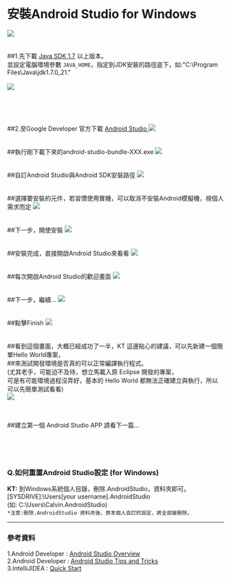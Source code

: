 安裝Android Studio for Windows
=============
![](https://raw.githubusercontent.com/tw-hkt/AndroidTutorial/master/img/img0022.png)
<br />
<br />
<br />
##1.先下載 [Java SDK 1.7](http://www.oracle.com/technetwork/java/javase/downloads/index.html) 以上版本。 <br />
並設定電腦環境參數 `JAVA_HOME`，指定到JDK安裝的路徑底下，如:"C:\Program Files\Java\jdk1.7.0_21."<br/><br />
![](https://raw.githubusercontent.com/tw-hkt/AndroidTutorial/master/img/img0020.jpg)

<br />
<br />
<br />

##2.至Google Developer 官方下載 [Android Studio ](http://developer.android.com/sdk/index.html)
![](https://raw.githubusercontent.com/tw-hkt/AndroidTutorial/master/img/img0021.jpg)
<br />
<br />
<br />
##執行剛下載下來的android-studio-bundle-XXX.exe
![](https://raw.githubusercontent.com/tw-hkt/AndroidTutorial/master/img/img0001.jpg)
<br />
<br />
<br />
##自訂Android Studio與Android SDK安裝路徑
![](https://raw.githubusercontent.com/tw-hkt/AndroidTutorial/master/img/img0002.jpg)
<br />
<br />
<br />
##選擇要安裝的元件，若習慣使用實機，可以取消不安裝Android模擬機，視個人需求而定
![](https://raw.githubusercontent.com/tw-hkt/AndroidTutorial/master/img/img0003.jpg)
<br />
<br />
<br />
##下一步，開使安裝
![](https://raw.githubusercontent.com/tw-hkt/AndroidTutorial/master/img/img0005.jpg)
<br />
<br />
<br />
##安裝完成，直接開啟Android Studio來看看
![](https://raw.githubusercontent.com/tw-hkt/AndroidTutorial/master/img/img0006.jpg)
<br />
<br />
<br />
##每次開啟Android Studio的歡迎畫面
![](https://raw.githubusercontent.com/tw-hkt/AndroidTutorial/master/img/img0007.jpg)
<br />
<br />
<br />
##下一步，繼續...
![](https://raw.githubusercontent.com/tw-hkt/AndroidTutorial/master/img/img0001.jpg)
<br />
<br />
<br />
##點擊Finish
![](https://raw.githubusercontent.com/tw-hkt/AndroidTutorial/master/img/img0008.jpg)
<br />
<br />
<br />
##看到這個畫面，大概已經成功了一半，KT 這邊貼心的建議，可以先新建一個簡單Hello World專案，<br />
##來測試開發環境是否真的可以正常編譯執行程式。<br />
(尤其老手，可能迫不及待，想立馬載入原 Eclipse 開發的專案，<br />
可是有可能環境過程沒弄好，基本的 Hello World 都無法正確建立與執行，所以可以先簡單測試看看)
<br />
![](https://raw.githubusercontent.com/tw-hkt/AndroidTutorial/master/img/img0009.jpg)
<br />
<br />
<br />

##建立第一個 Android Studio APP 請看下一篇...






<br />
<br />
<br />

### Q.如何重置Android Studio設定 (for Windows)
**KT:** 到Windows系統個人目錄，刪除.AndroidStudio，資料夾即可。 <br /> 
[SYSDRIVE]:\Users\[your username]\.AndroidStudio   <br /> 
(如: C:\Users\Calvin\.AndroidStudio) <br /> 
`*注意:刪除.AndroidStudio 資料夾後，原本個人自訂的設定，將全部被刪除。`

* * *
### 參考資料
1.Android Developer : [Android Studio Overview](http://developer.android.com/tools/studio/index.html)
<br />
2.Android Developer : [Android Studio Tips and Tricks](http://developer.android.com/sdk/installing/studio-tips.html)
<br />
3.IntelliJIDEA : [Quick Start](http://confluence.jetbrains.com/display/IntelliJIDEA/Quick+Start)
<br />
